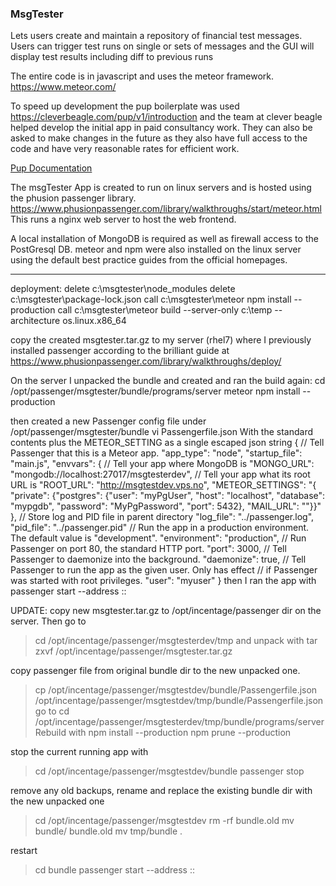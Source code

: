### MsgTester
Lets users create and maintain a repository of financial test messages. Users can trigger test runs on single or sets of messages and the GUI will display test results including diff to previous runs

The entire code is in javascript and uses the meteor framework. https://www.meteor.com/

To speed up development the pup boilerplate was used https://cleverbeagle.com/pup/v1/introduction and the team at clever beagle helped develop the initial app in paid consultancy work. They can also be asked to make changes in the future as they also have full access to the code and have very reasonable rates for efficient work.

[Pup Documentation](https://cleverbeagle.com/pup) <br />

The msgTester App is created to run on linux servers and is hosted using the phusion passenger library. https://www.phusionpassenger.com/library/walkthroughs/start/meteor.html
This runs a nginx web server to host the web frontend.

A local installation of MongoDB is required as well as firewall access to the PostGresql DB.
meteor and npm were also installed on the linux server using the default best practice guides from the official homepages.

---

deployment:
delete c:\msgtester\node_modules
delete c:\msgtester\package-lock.json
call c:\msgtester\meteor npm install --production
call c:\msgtester\meteor build --server-only c:\temp --architecture os.linux.x86_64

copy the created msgtester.tar.gz to my server (rhel7) where I previously installed passenger according to the brilliant guide at https://www.phusionpassenger.com/library/walkthroughs/deploy/

On the server I unpacked the bundle and created and ran the build again:
cd /opt/passenger/msgtester/bundle/programs/server
meteor npm install --production

then created a new Passenger config file under /opt/passenger/msgtester/bundle
vi Passengerfile.json
With the standard contents plus the METEOR_SETTING as a single escaped json string
{
 // Tell Passenger that this is a Meteor app.
 "app_type": "node",
 "startup_file": "main.js",
 "envvars": {
   // Tell your app where MongoDB is
   "MONGO_URL": "mongodb://localhost:27017/msgtesterdev",
   // Tell your app what its root URL is
   "ROOT_URL": "http://msgtestdev.vps.no",
   "METEOR_SETTINGS": "{ \"private\": {\"postgres\": {\"user\": \"myPgUser\", \"host\": \"localhost\", \"database\": \"mypgdb\", \"password\": \"MyPgPassword\", \"port\": 5432}, \"MAIL_URL\": \"\"}}"
 },
 // Store log and PID file in parent directory
 "log_file": "../passenger.log",
 "pid_file": "../passenger.pid"
 // Run the app in a production environment. The default value is "development".
 "environment": "production",
 // Run Passenger on port 80, the standard HTTP port.
 "port": 3000,
 // Tell Passenger to daemonize into the background.
 "daemonize": true,
 // Tell Passenger to run the app as the given user. Only has effect
 // if Passenger was started with root privileges.
 "user": "myuser"
}
then I ran the app with
passenger start --address ::

UPDATE:
copy new msgtester.tar.gz to /opt/incentage/passenger dir on the server.
Then go to
> cd /opt/incentage/passenger/msgtesterdev/tmp
 and unpack with
> tar zxvf /opt/incentage/passenger/msgtester.tar.gz

copy passenger file from original bundle dir to the new unpacked one.
> cp /opt/incentage/passenger/msgtestdev/bundle/Passengerfile.json /opt/incentage/passenger/msgtestdev/tmp/bundle/Passengerfile.json
go to
> cd /opt/incentage/passenger/msgtesterdev/tmp/bundle/programs/server
Rebuild with
> npm install --production
> npm prune --production

stop the current running app with
> cd /opt/incentage/passenger/msgtestdev/bundle
> passenger stop

remove any old backups, rename and replace the existing bundle dir with the new unpacked one
> cd /opt/incentage/passenger/msgtestdev
> rm -rf bundle.old
> mv bundle/ bundle.old
> mv tmp/bundle .

restart
> cd bundle
> passenger start --address ::
